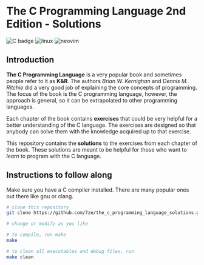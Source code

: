 # The C Programming Language 2nd Edition - Solutions

![C badge](https://img.shields.io/badge/C-00599C?style=for-the-badge&logo=c&logoColor=white)
![linux](https://img.shields.io/badge/Linux-FCC624?style=for-the-badge&logo=linux&logoColor=black)
![neovim](https://img.shields.io/badge/NeoVim-%2357A143.svg?&style=for-the-badge&logo=neovim&logoColor=white)

## Introduction

**The C Programming Language** is a very popular book and sometimes people
refer to it as **K&R**. The authors *Brian W. Kernighan* and *Dennis M.
Ritchie* did a very good job of explaining the core concepts of programming.
The focus of the book is the C programming language, however, the approach is
general, so it can be extrapolated to other programming languages.

Each chapter of the book contains **exercises** that could be very helpful for
a better understanding of the C language. The exercises are designed so that
anybody can solve them with the knowledge acquired up to that exercise.

This repository contains the **solutions** to the exercises from each chapter
of the book. These solutions are meant to be helpful for those who want to
*learn* to program with the C language.

## Instructions to follow along

Make sure you have a C compiler installed. There are many popular ones out
there like gnu or clang.

```sh
# clone this repository
git clone https://github.com/7ze/the_c_programming_language_solutions.git

# change or modify as you like

# to compile, run make
make

# to clean all executables and debug files, run
make clean
```
